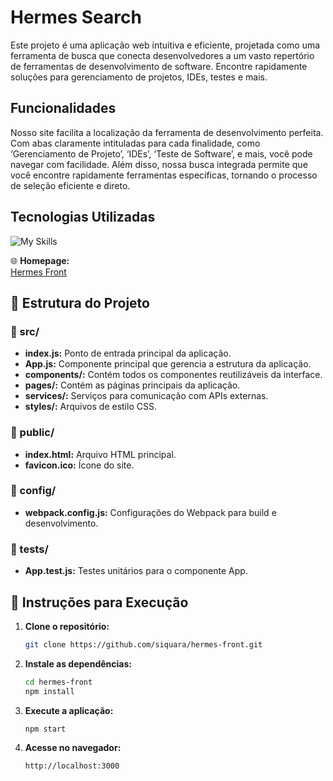 # Hermes Search
Este projeto é uma aplicação web intuitiva e eficiente, projetada como uma ferramenta de busca que conecta desenvolvedores a um vasto repertório de ferramentas de desenvolvimento de software. Encontre rapidamente soluções para gerenciamento de projetos, IDEs, testes e mais.

## Funcionalidades

Nosso site facilita a localização da ferramenta de desenvolvimento perfeita. Com abas claramente intituladas para cada finalidade, como ‘Gerenciamento de Projeto’, ‘IDEs’, ‘Teste de Software’, e mais, você pode navegar com facilidade. Além disso, nossa busca integrada permite que você encontre rapidamente ferramentas específicas, tornando o processo de seleção eficiente e direto.

## Tecnologias Utilizadas

![My Skills](https://skillicons.dev/icons?i=js,visualstudio,git,github,jest,react,figma)

🌐 **Homepage:**  
[Hermes Front](https://hermesfacs.vercel.app)

## 📂 Estrutura do Projeto

### 📁 src/
- **index.js:** Ponto de entrada principal da aplicação.
- **App.js:** Componente principal que gerencia a estrutura da aplicação.
- **components/:** Contém todos os componentes reutilizáveis da interface.
- **pages/:** Contém as páginas principais da aplicação.
- **services/:** Serviços para comunicação com APIs externas.
- **styles/:** Arquivos de estilo CSS.

### 📁 public/
- **index.html:** Arquivo HTML principal.
- **favicon.ico:** Ícone do site.

### 📁 config/
- **webpack.config.js:** Configurações do Webpack para build e desenvolvimento.

### 📁 tests/
- **App.test.js:** Testes unitários para o componente App.

## 🚀 Instruções para Execução

1. **Clone o repositório:**
   ```bash
   git clone https://github.com/siquara/hermes-front.git
   ```

2. **Instale as dependências:**
   ```bash
   cd hermes-front
   npm install
   ```

3. **Execute a aplicação:**
   ```bash
   npm start
   ```

4. **Acesse no navegador:**
   ```
   http://localhost:3000
   ```

